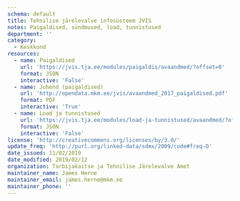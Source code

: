 ```yaml
---
schema: default
title: Tehnilise järelevalve infosüsteem JVIS
notes: Paigaldised, sündmused, load, tunnistused
department: ''
category:
  - Keskkond
resources:
  - name: Paigaldised 
    url: 'https://jvis.tja.ee/modules/paigaldis/avaandmed/?offset=0'
    format: JSON
    interactive: 'False'
  - name: Juhend (paigaldised)
    url: 'http://opendata.mkm.ee/jvis/avaandmed_2017_paigaldised.pdf'
    format: PDF
    interactive: 'True'
  - name: Load ja tunnistused 
    url: 'https://jvis.tja.ee/modules/load-ja-tunnistused/avaandmed/?offset=0'
    format: JSON
    interactive: 'False'
license: 'http://creativecommons.org/licenses/by/3.0/'
update_freq: 'http://purl.org/linked-data/sdmx/2009/code#freq-D'
date_issued: 11/02/2019
date_modified: 2019/02/12
organization: Tarbijakaitse ja Tehnilise Järelevalve Amet
maintainer_name: James Herne
maintainer_email: james.herne@mkm.ee
maintainer_phone: ''
---
```

